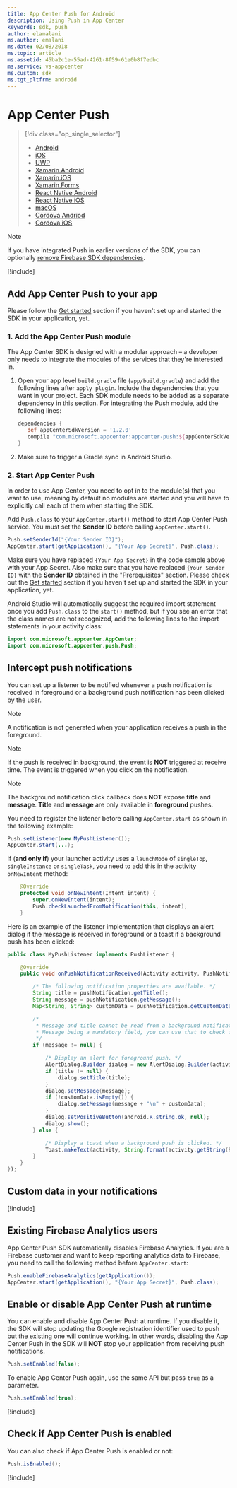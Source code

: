 ```yaml
---
title: App Center Push for Android
description: Using Push in App Center
keywords: sdk, push
author: elamalani
ms.author: emalani
ms.date: 02/08/2018
ms.topic: article
ms.assetid: 45ba2c1e-55ad-4261-8f59-61e0b8f7edbc
ms.service: vs-appcenter
ms.custom: sdk
ms.tgt_pltfrm: android
---
```


# App Center Push

> [!div class="op_single_selector"]
> * [Android](android.md)
> * [iOS](ios.md)
> * [UWP](uwp.md)
> * [Xamarin.Android](xamarin-android.md)
> * [Xamarin.iOS](xamarin-ios.md)
> * [Xamarin.Forms](xamarin-forms.md)
> * [React Native Android](react-native-android.md)
> * [React Native iOS](react-native-ios.md)
> * [macOS](macos.md)
> * [Cordova Andriod](cordova-android.md)
> * [Cordova iOS](cordova-ios.md)

> [!NOTE]
> If you have integrated Push in earlier versions of the SDK, you can optionally [remove Firebase SDK dependencies](migration/android.md).

[!include[](introduction-android.md)]

## Add App Center Push to your app

Please follow the [Get started](~/sdk/getting-started/android.md) section if you haven't set up and started the SDK in your application, yet.

### 1. Add the App Center Push module

The App Center SDK is designed with a modular approach – a developer only needs to integrate the modules of the services that they're interested in.

1. Open your app level `build.gradle` file (`app/build.gradle`) and add the following lines after `apply plugin`. Include the dependencies that you want in your project. Each SDK module needs to be added as a separate dependency in this section. For integrating the Push module, add the following lines:

    ```groovy
    dependencies {
       def appCenterSdkVersion = '1.2.0'
       compile "com.microsoft.appcenter:appcenter-push:${appCenterSdkVersion}"
    }
    ```

2. Make sure to trigger a Gradle sync in Android Studio.

### 2. Start App Center Push

In order to use App Center, you need to opt in to the module(s) that you want to use, meaning by default no modules are started and you will have to explicitly call each of them when starting the SDK.

Add `Push.class` to your `AppCenter.start()` method to start App Center Push service. You must set the **Sender ID** before calling `AppCenter.start()`.

```java
Push.setSenderId("{Your Sender ID}");
AppCenter.start(getApplication(), "{Your App Secret}", Push.class);
```

Make sure you have replaced `{Your App Secret}` in the code sample above with your App Secret. Also make sure that you have replaced `{Your Sender ID}` with the **Sender ID** obtained in the "Prerequisites" section. Please check out the [Get started](~/sdk/getting-started/android.md) section if you haven't set up and started the SDK in your application, yet.

Android Studio will automatically suggest the required import statement once you add `Push.class` to the `start()` method, but if you see an error that the class names are not recognized, add the following lines to the import statements in your activity class:

```java
import com.microsoft.appcenter.AppCenter;
import com.microsoft.appcenter.push.Push;
```

## Intercept push notifications

You can set up a listener to be notified whenever a push notification is received in foreground or a background push notification has been clicked by the user.

> [!NOTE]
> A notification is not generated when your application receives a push in the foreground.

> [!NOTE]
> If the push is received in background, the event is **NOT** triggered at receive time.
> The event is triggered when you click on the notification.

> [!NOTE]
> The background notification click callback does **NOT** expose **title** and **message**.
> **Title** and **message** are only available in **foreground** pushes.

You need to register the listener before calling `AppCenter.start` as shown in the following example:

```java
Push.setListener(new MyPushListener());
AppCenter.start(...);
```

If (**and only if**) your launcher activity uses a `launchMode` of `singleTop`, `singleInstance` or `singleTask`, you need to add this in the activity `onNewIntent` method:

```java
    @Override
    protected void onNewIntent(Intent intent) {
        super.onNewIntent(intent);
        Push.checkLaunchedFromNotification(this, intent);
    }
```

Here is an example of the listener implementation that displays an alert dialog if the message is received in foreground or a toast if a background push has been clicked:

```java
public class MyPushListener implements PushListener {

    @Override
    public void onPushNotificationReceived(Activity activity, PushNotification pushNotification) {

        /* The following notification properties are available. */
        String title = pushNotification.getTitle();
        String message = pushNotification.getMessage();
        Map<String, String> customData = pushNotification.getCustomData();

        /*
         * Message and title cannot be read from a background notification object.
         * Message being a mandatory field, you can use that to check foreground vs background.
         */
        if (message != null) {

            /* Display an alert for foreground push. */
            AlertDialog.Builder dialog = new AlertDialog.Builder(activity);
            if (title != null) {
                dialog.setTitle(title);
            }
            dialog.setMessage(message);
            if (!customData.isEmpty()) {
                dialog.setMessage(message + "\n" + customData);
            }
            dialog.setPositiveButton(android.R.string.ok, null);
            dialog.show();
        } else {

            /* Display a toast when a background push is clicked. */
            Toast.makeText(activity, String.format(activity.getString(R.string.push_toast), customData), Toast.LENGTH_LONG).show(); // For example R.string.push_toast would be "Push clicked with data=%1s"
        }
    }
});
```

## Custom data in your notifications

[!include[](custom-data-android.md)]

## Existing Firebase Analytics users

App Center Push SDK automatically disables Firebase Analytics. If you are a Firebase customer and want to keep reporting analytics data to Firebase, you need to call the following method before `AppCenter.start`:

```java
Push.enableFirebaseAnalytics(getApplication());
AppCenter.start(getApplication(), "{Your App Secret}", Push.class);
```

## Enable or disable App Center Push at runtime

You can enable and disable App Center Push at runtime. If you disable it, the SDK will stop updating the Google registration identifier used to push but the existing one will continue working. In other words, disabling the App Center Push in the SDK will **NOT** stop your application from receiving push notifications.

```java
Push.setEnabled(false);
```
To enable App Center Push again, use the same API but pass `true` as a parameter.

```java
Push.setEnabled(true);
```

[!include[](../android-see-async.md)]

## Check if App Center Push is enabled

You can also check if App Center Push is enabled or not:

```java
Push.isEnabled();
```

[!include[](../android-see-async.md)]
